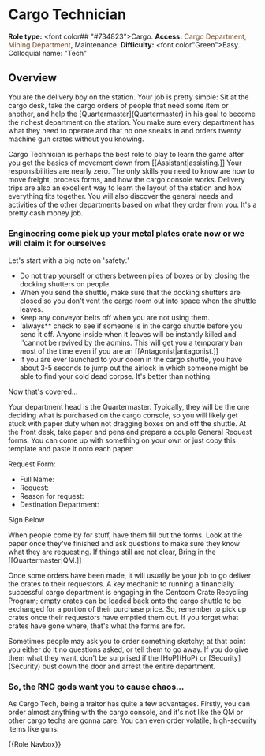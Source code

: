 # Cargo Technician
**Role type:** <font color## "#734823">Cargo</font>. **Access:** <font color="#734823">Cargo Department</font>, <font color="#734823">Mining Department</font>, Maintenance. **Difficulty:** <font color"Green">Easy</font>. Colloquial name: "Tech"


## Overview



You are the delivery boy on the station. Your job is pretty simple: Sit at the cargo desk, take the cargo orders of people that need some item or another, and help the \[Quartermaster](Quartermaster) in his goal to become the richest department on the station. You make sure every department has what they need to operate and that no one sneaks in and orders twenty machine gun crates without you knowing.

Cargo Technician is perhaps the best role to play to learn the game after you get the basics of movement down from [[Assistant|assisting.]] Your responsibilities are nearly zero. The only skills you need to know are how to move freight, process forms, and how the cargo console works. Delivery trips are also an excellent way to learn the layout of the station and how everything fits together. You will also discover the general needs and activities of the other departments based on what they order from you. It's a pretty cash money job.
### Engineering come pick up your metal plates crate now or we will claim it for ourselves

Let's start with a big note on 'safety:'

* Do not trap yourself or others between piles of boxes or by closing the docking shutters on people.
* When you send the shuttle, make sure that the docking shutters are closed so you don't vent the cargo room out into space when the shuttle leaves.
* Keep any conveyor belts off when you are not using them.
* 'always** check to see if someone is in the cargo shuttle before you send it off. Anyone inside when it leaves will be instantly killed and ''cannot be revived by the admins. This will get you a temporary ban most of the time even if you are an [[Antagonist|antagonist.]]
* If you are ever launched to your doom in the cargo shuttle, you have about 3-5 seconds to jump out the airlock in which someone might be able to find your cold dead corpse. It's better than nothing.


Now that's covered...

Your department head is the Quartermaster. Typically, they will be the one deciding what is purchased on the cargo console, so you will likely get stuck with paper duty when not dragging boxes on and off the shuttle. At the front desk, take paper and pens and prepare a couple General Request forms. You can come up with something on your own or just copy this template and paste it onto each paper:

Request Form:

* Full Name:
* Request:
* Reason for request:
* Destination Department:

Sign Below

When people come by for stuff, have them fill out the forms. Look at the paper once they've finished and ask questions to make sure they know what they are requesting. If things still are not clear, Bring in the [[Quartermaster|QM.]]

Once some orders have been made, it will usually be your job to go deliver the crates to their requestors. A key mechanic to running a financially successful cargo department is engaging in the Centcom Crate Recycling Program; empty crates can be loaded back onto the cargo shuttle to be exchanged for a portion of their purchase price. So, remember to pick up crates once their requestors have emptied them out. If you forget what crates have gone where, that's what the forms are for.

Sometimes people may ask you to order something sketchy; at that point you either do it no questions asked, or tell them to go away. If you do give them what they want, don't be surprised if the \[HoP](HoP) or \[Security](Security) bust down the door and arrest the entire department.

### So, the RNG gods want you to cause chaos...

As Cargo Tech, being a traitor has quite a few advantages. Firstly, you can order almost anything with the cargo console, and it's not like the QM or other cargo techs are gonna care. You can even order volatile, high-security items like guns.

{{Role Navbox}}
